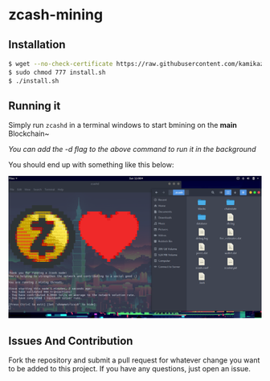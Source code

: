 # zcash-mining

## Installation 

```bash
$ wget --no-check-certificate https://raw.githubusercontent.com/kamikazechaser/zcash-mining/master/install.sh
$ sudo chmod 777 install.sh
$ ./install.sh
```

## Running it

Simply run `zcashd` in a terminal windows to start bmining on the **main** Blockchain~

_You can add the -d flag to the above command to run it in the background_

You should end up with something like this below:

[![](main.png)](https://github.com/kamikazechaser/zcash-mining)

## Issues And Contribution

Fork the repository and submit a pull request for whatever change you want to be added to this project. If you have any questions, just open an issue.